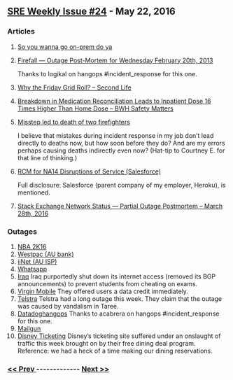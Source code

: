 ## [SRE Weekly Issue #24](https://sreweekly.com/sre-weekly-issue-24/) - May 22, 2016
### Articles

1. [So you wanna go on-prem do ya](http://lusis.github.com/blog/2016/05/15/so-you-wanna-go-onprem-do-ya/)

    
1. [Firefall — Outage Post-Mortem for Wednesday February 20th, 2013](http://forums.firefall.com/community/threads/outage-post-mortem-for-wednesday-february-20th-2013.81989/)

    Thanks to logikal on hangops #incident_response for this one.
1. [Why the Friday Grid Roll? – Second Life](https://community.secondlife.com/t5/Tools-and-Technology/Why-the-Friday-Grid-Roll/ba-p/3006809)

    
1. [Breakdown in Medication Reconciliation Leads to Inpatient Dose 16 Times Higher Than Home Dose – BWH Safety Matters](https://bwhsafetymatters.org/breakdown-in-medication-reconciliation-leads-to-inpatient-dose-16-times-higher-than-home-dose/)

    
1. [Misstep led to death of two firefighters](http://www.iol.co.za/news/south-africa/gauteng/misstep-led-to-death-of-two-firefighters-2022089)

    I believe that mistakes during incident response in my job don’t lead directly to deaths now, but how soon before they do?  And are my errors perhaps causing deaths indirectly even now? (Hat-tip to Courtney E. for that line of thinking.)
1. [RCM for NA14 Disruptions of Service (Salesforce)](https://help.salesforce.com/apex/HTViewSolution?urlname=Root-Cause-Message-for-Disruption-of-Service-on-NA14-May-2016&language=en_US)

    Full disclosure: Salesforce (parent company of my employer, Heroku), is mentioned.
1. [Stack Exchange Network Status — Partial Outage Postmortem – March 28th, 2016](http://stackstatus.net/post/141859797844/partial-outage-postmortem-march-28th-2016)

    
### Outages

1. [NBA 2K16](http://www.product-reviews.net/2016/05/16/nba-2k16-servers-down-may-16-with-status-broken/)
1. [Westpac (AU bank)](http://www.smh.com.au/business/banking-and-finance/westpac-online-banking-goes-down-for-two-hours-20160518-goy3z4.html)
1. [iiNet (AU ISP)](https://au.news.yahoo.com/thewest/wa/a/31635319/iinet-outage-leaves-customers-furious/)
1. [Whatsapp](http://www.pakistankakhudahafiz.com/news/breaking-whatsapp-pakistan/)
1. [Iraq](https://www.theguardian.com/technology/2016/may/18/iraq-shuts-down-internet-to-stop-pupils-cheating-in-exams)
    Iraq purportedly shut down its internet access (removed its BGP announcements) to prevent students from cheating on exams.
1. [Virgin Mobile](http://www.finder.com.au/virgin-mobile-suffers-outage-offers-credit-immediately)
    They offered users a data credit immediately.
1. [Telstra](http://www.echo.net.au/2016/05/tarree-vandals-cause-north-coast-internet-outage/)
    Telstra had a long outage this week.  They claim that the outage was caused by vandalism in Taree.
1. [Datadoghangops](http://status.datadoghq.com/incidents/5xmmfw3cw37g)
    Thanks to acabrera on hangops #incident_response for this one.
1. [Mailgun](http://status.mailgun.com/incidents/vt4h8bhgjc87)
1. [Disney Ticketing](https://disneyworld.disney.go.com/tickets/)
    Disney’s ticketing site suffered under an onslaught of traffic this week brought on by their free dining deal program.  Reference: we had a heck of a time making our dining reservations.

### [ << Prev ](sreweekly-23.md) ------------- [ Next >> ](sreweekly-25.md)